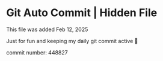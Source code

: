 # Git Auto Commit | Hidden File

This file was added Feb 12, 2025

Just for fun and keeping my daily git commit active 🤪

commit number: 448827
